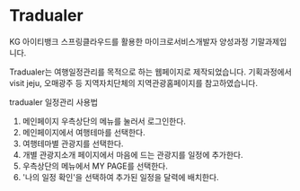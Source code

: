 # Tradualer

KG 아이티뱅크 스프링클라우드를 활용한 마이크로서비스개발자 양성과정 기말과제입니다.

Tradualer는 여행일정관리를 목적으로 하는 웹페이지로 제작되었습니다.
기획과정에서 visit jeju, 오매광주 등 지역자치단체의 지역관광홈페이지를 참고하였습니다.

tradualer 일정관리 사용법
1. 메인페이지 우측상단의 메뉴를 눌러서 로그인한다.
2. 메인페이지에서 여행테마를 선택한다.
3. 여행테마별 관광지를 선택한다.
4. 개별 관광지소개 페이지에서 마음에 드는 관광지를 일정에 추가한다.
5. 우측상단의 메뉴에서 MY PAGE를 선택한다.
6. '나의 일정 확인'을 선택하여 추가된 일정을 달력에 배치한다.

